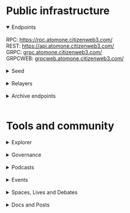 # Public infrastructure 

<details open>
  <summary>Endpoints</summary>
  <br>
  RPC: <a href="https://rpc.atomone.citizenweb3.com/">https://rpc.atomone.citizenweb3.com/</a><br>
  REST: <a href="https://api.atomone.citizenweb3.com/">https://api.atomone.citizenweb3.com/</a><br>
  GRPC: <a href="grpc.atomone.citizenweb3.com/">grpc.atomone.citizenweb3.com/</a><br>
  GRPCWEB: <a href="grpcweb.atomone.citizenweb3.com/">grpcweb.atomone.citizenweb3.com/</a>
</details>
<br>
<details>
  <summary>Seed</summary>
57e11247cd5c12420c37e68fe3157bc51ca84ca3@mainnet.seednode.citizenweb3.com:26756
</details>
<br>
<details>
  <summary>Relayers</summary>
</details>
<br>
<details>
  <summary>Archive endpoints</summary>
  RPC: <br>
  API: <br>
  GRPC: <br>
</details>
<br>

# Tools and community

<details>
  <summary>Explorer</summary>
  <a href="https://validatorinfo.com/networks">Validator Info</a><br>
</details>
<br>
<details>
  <summary>Governance</summary>
  <a href="https://gov.atom.one/">Voting History</a><br>
</details>
<br>
<details>
  <summary>Podcasts</summary>
  <a href=""></a><br>
</details>
<br>
<details>
  <summary>Events</summary>
  <a href=""></a><br>
</details>
<br>
<details>
  <summary>Spaces, Lives and Debates</summary>
  <a href=""></a><br>
</details>
<br>
<details>
  <summary>Docs and Posts</summary>
  <a href=""></a><br>
</details>
